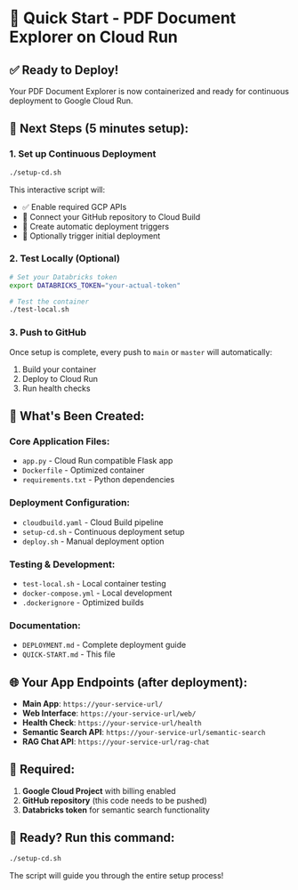 # 🚀 Quick Start - PDF Document Explorer on Cloud Run

## ✅ Ready to Deploy!

Your PDF Document Explorer is now containerized and ready for continuous deployment to Google Cloud Run.

## 🎯 **Next Steps (5 minutes setup):**

### 1. **Set up Continuous Deployment**
```bash
./setup-cd.sh
```

This interactive script will:
- ✅ Enable required GCP APIs
- 🔗 Connect your GitHub repository to Cloud Build
- 🚀 Create automatic deployment triggers
- 🎯 Optionally trigger initial deployment

### 2. **Test Locally (Optional)**
```bash
# Set your Databricks token
export DATABRICKS_TOKEN="your-actual-token"

# Test the container
./test-local.sh
```

### 3. **Push to GitHub**
Once setup is complete, every push to `main` or `master` will automatically:
1. Build your container
2. Deploy to Cloud Run
3. Run health checks

## 📁 **What's Been Created:**

### **Core Application Files:**
- `app.py` - Cloud Run compatible Flask app
- `Dockerfile` - Optimized container
- `requirements.txt` - Python dependencies

### **Deployment Configuration:**
- `cloudbuild.yaml` - Cloud Build pipeline
- `setup-cd.sh` - Continuous deployment setup
- `deploy.sh` - Manual deployment option

### **Testing & Development:**
- `test-local.sh` - Local container testing
- `docker-compose.yml` - Local development
- `.dockerignore` - Optimized builds

### **Documentation:**
- `DEPLOYMENT.md` - Complete deployment guide
- `QUICK-START.md` - This file

## 🌐 **Your App Endpoints (after deployment):**

- **Main App**: `https://your-service-url/`
- **Web Interface**: `https://your-service-url/web/`
- **Health Check**: `https://your-service-url/health`
- **Semantic Search API**: `https://your-service-url/semantic-search`
- **RAG Chat API**: `https://your-service-url/rag-chat`

## 🔑 **Required:**

1. **Google Cloud Project** with billing enabled
2. **GitHub repository** (this code needs to be pushed)
3. **Databricks token** for semantic search functionality

## 🚀 **Ready? Run this command:**

```bash
./setup-cd.sh
```

The script will guide you through the entire setup process!
